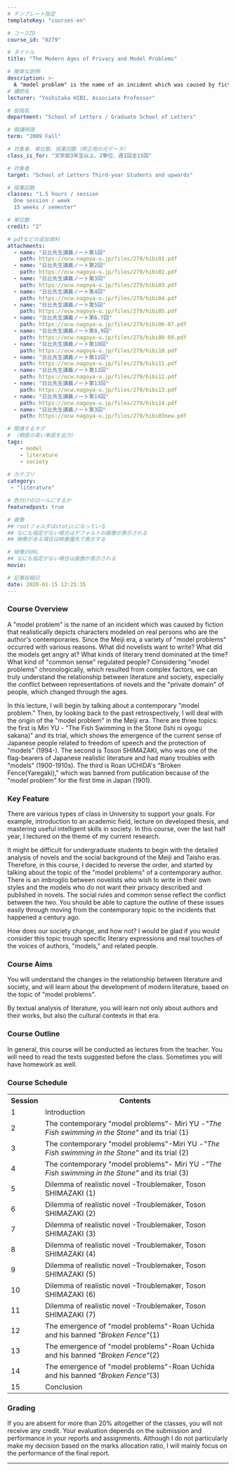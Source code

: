 ```yaml
---
# テンプレート指定
templateKey: "courses-en"

# コースID
course_id: "0279"

# タイトル
title: "The Modern Ages of Privacy and Model Problems"

# 簡単な説明
description: >-
  A "model problem" is the name of an incident which was caused by fiction that realistically depicts characters modeled on real persons who are the author's contemporaries. Since the Meiji era, a va ....
# 講師名
lecturer: "Yoshitaka HIBI, Associate Professor"

# 部局名
department: "School of Letters / Graduate School of Letters"

# 開講時限
term: "2009	Fall"

# 対象者、単位数、授業回数（修正用の元データ）
class_is_for: "文学部3年生以上、2単位、週1回全15回"

# 対象者
target: "School of Letters Third-year Students and upwards"

# 授業回数
classes: "1.5 hours / session
  One session / week
  15 weeks / semester"

# 単位数
credit: "2"

# pdfなどの追加資料
attachments:
  - name: "日比先生講義ノート第1回" 
    path: https://ocw.nagoya-u.jp/files/279/hibi01.pdf
  - name: "日比先生講義ノート第2回" 
    path: https://ocw.nagoya-u.jp/files/279/hibi02.pdf
  - name: "日比先生講義ノート第3回" 
    path: https://ocw.nagoya-u.jp/files/279/hibi03.pdf
  - name: "日比先生講義ノート第4回" 
    path: https://ocw.nagoya-u.jp/files/279/hibi04.pdf
  - name: "日比先生講義ノート第5回" 
    path: https://ocw.nagoya-u.jp/files/279/hibi05.pdf
  - name: "日比先生講義ノート第6.7回" 
    path: https://ocw.nagoya-u.jp/files/279/hibi06-07.pdf
  - name: "日比先生講義ノート第8,9回" 
    path: https://ocw.nagoya-u.jp/files/279/hibi08-09.pdf
  - name: "日比先生講義ノート第10回" 
    path: https://ocw.nagoya-u.jp/files/279/hibi10.pdf
  - name: "日比先生講義ノート第11回" 
    path: https://ocw.nagoya-u.jp/files/279/hibi11.pdf
  - name: "日比先生講義ノート第12回" 
    path: https://ocw.nagoya-u.jp/files/279/hibi12.pdf
  - name: "日比先生講義ノート第13回" 
    path: https://ocw.nagoya-u.jp/files/279/hibi13.pdf
  - name: "日比先生講義ノート第14回" 
    path: https://ocw.nagoya-u.jp/files/279/hibi14.pdf
  - name: "日比先生講義ノート第3回" 
    path: https://ocw.nagoya-u.jp/files/279/hibi03new.pdf

# 関連するタグ
# （頻度の高い単語を出力）
tags:
    - model
    - literature
    - society
    
# カテゴリ
category:
 - "literature"

# 色付けのロールにするか
featuredpost: true

# 画像
## rootフォルダはstaticになっている
## なにも指定がない場合はデフォルトの画像が表示される
## 映像がある場合は映像優先で表示する

# 映像のURL
## なにも指定がない場合は画像が表示される
movie: 

# 記事投稿日
date: 2020-01-15 13:25:35
---
```


### Course Overview

A "model problem" is the name of an incident which was caused by fiction that realistically depicts characters modeled on real persons who are the author's contemporaries. Since the Meiji era, a variety of "model problems" occurred with various reasons. What did novelists want to write? What did the models get angry at? What kinds of literary trend dominated at the time? What kind of "common sense" regulated people? Considering "model problems" chronologically, which resulted from complex factors, we can truly understand the relationship between literature and society, especially the conflict between representations of novels and the "private domain" of people, which changed through the ages.

In this lecture, I will begin by talking about a contemporary "model problem." Then, by looking back to the past retrospectively, I will deal with the origin of the "model problem" in the Meiji era. There are three topics: the first is Miri YU - "The Fish Swimming in the Stone (Ishi ni oyogu sakana)" and its trial, which shows the emergence of the current sense of Japanese people related to freedom of speech and the protection of "models" (1994-). The second is Toson SHIMAZAKI, who was one of the flag-bearers of Japanese realistic literature and had many troubles with "models" (1900-1910s). The third is Roan UCHIDA's "Broken Fence(Yaregaki)," which was banned from publication because of the "model problem" for the first time in Japan (1901).

### Key Feature

There are various types of class in University to support your goals. For example, introduction to an academic field, lecture on developed thesis, and mastering useful intelligent skills in society. In this course, over the last half year, I lectured on the theme of my current research.

It might be difficult for undergraduate students to begin with the detailed analysis of novels and the social background of the Meiji and Taisho eras. Therefore, in this course, I decided to reverse the order, and started by talking about the topic of the "model problems" of a contemporary author. There is an imbroglio between novelists who wish to write in their own styles and the models who do not want their privacy described and published in novels. The social rules and common sense reflect the conflict between the two. You should be able to capture the outline of these issues easily through moving from the contemporary topic to the incidents that happened a century ago.

How does our society change, and how not? I would be glad if you would consider this topic trough specific literary expressions and real touches of the voices of authors, "models," and related people.

### Course Aims

You will understand the changes in the relationship between literature and society, and will learn about the development of modern literature, based on the topic of "model problems".

By textual analysis of literature, you will learn not only about authors and their works, but also the cultural contexts in that era.

### Course Outline

In general, this course will be conducted as lectures from the teacher. You will need to read the texts suggested before the class. Sometimes you will have homework as well.

<h3>Course Schedule</h3>
<table class="basic" width="455">
<tr>
<th width="20" class="center">Session</th>
<th width="435" class="center">Contents</th>
</tr>
<tr>
<td width="20" class="center">1</td>
<td width="435">Introduction</td>
</tr>
<tr>
<td width="20" class="center">2</td>
<td width="435">The contemporary "model problems"- Miri YU -<i>"The Fish swimming in the Stone"</i> and its trial (1)</td>
</tr>
<tr>
<td width="20" class="center">3</td>
<td width="435">The contemporary "model problems"-Miri YU -<i>"The Fish swimming in the Stone"</i> and its trial (2)</td>
</tr>
<tr>
<td width="20" class="center">4</td>
<td width="435">The contemporary "model problems"- Miri YU -<i>"The Fish swimming in the Stone"</i> and its trial (3)</td>
</tr>
<tr>
<td width="20" class="center">5</td>
<td width="435">Dilemma of realistic novel -Troublemaker, Toson SHIMAZAKI (1)</td>
</tr>
<tr>
<td width="20" class="center">6</td>
<td width="435">Dilemma of realistic novel -Troublemaker, Toson SHIMAZAKI (2)</td>
</tr>
<tr>
<td width="20" class="center">7</td>
<td width="435">Dilemma of realistic novel -Troublemaker, Toson SHIMAZAKI (3)</td>
</tr>
<tr>
<td width="20" class="center">8</td>
<td width="435">Dilemma of realistic novel -Troublemaker, Toson SHIMAZAKI (4)</td>
</tr>
<tr>
<td width="20" class="center">9</td>
<td width="435">Dilemma of realistic novel -Troublemaker, Toson SHIMAZAKI (5)</td>
</tr>
<tr>
<td width="20" class="center">10</td>
<td width="435">Dilemma of realistic novel -Troublemaker, Toson SHIMAZAKI (6)</td>
</tr>
<tr>
<td width="20" class="center">11</td>
<td width="435">Dilemma of realistic novel -Troublemaker, Toson SHIMAZAKI (7)</td>
</tr>
<tr>
<td width="20" class="center">12</td>
<td width="435">The emergence of "model problems"-Roan Uchida and his banned <i>"Broken Fence"</i>(1)</td>
</tr>
<tr>
<td width="20" class="center">13</td>
<td width="435">The emergence of "model problems"-Roan Uchida and his banned <i>"Broken Fence"</i>(2)</td>
</tr>
<tr>
<td width="20" class="center">14</td>
<td width="435">The emergence of "model problems"-Roan Uchida and his banned <i>"Broken Fence"</i>(3)</td>
</tr>
<tr>
<td width="20" class="center">15</td>
<td width="435">Conclusion</td>
</tr>
</table>

### Grading

If you are absent for more than 20% altogether of the classes, you will not receive any credit. Your evaluation depends on the submission and performance in your reports and assignments. Although I do not particularly make my decision based on the marks allocation ratio, I will mainly focus on the performance of the final report.

---
